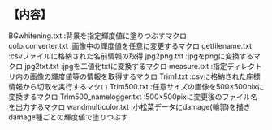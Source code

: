 ## **【内容】**  
BGwhitening.txt		:背景を指定輝度値に塗りつぶすマクロ  
colorconverter.txt	:画像中の輝度値を任意に変更するマクロ
getfilename.txt		:csvファイルに格納された名前情報の取得
jpg2png.txt		:jpgをpngに変換するマクロ
jpg2txt.txt		:jpgを二値化txtに変換するマクロ
measure.txt		:指定ディレクトリ内の画像の輝度値等の情報を取得するマクロ
Trim1.txt		:csvに格納された座標情報から切取を実行するマクロ
Trim500.txt		:任意サイズの画像を500×500pixに変換するマクロ
Trim500_namelogger.txt	:500×500pixに変更後のファイル名を出力するマクロ
wandmulticolor.txt	:小松菜データにdamage(輪郭)を描きdamage種ごとの輝度値で塗りつぶす
